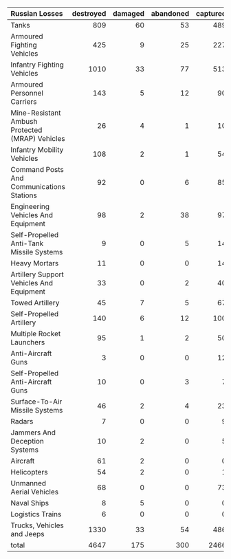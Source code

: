 | Russian Losses                                   |   destroyed |   damaged |   abandoned |   captured |   total |
|:-------------------------------------------------|------------:|----------:|------------:|-----------:|--------:|
| Tanks                                            |         809 |        60 |          53 |        489 |    1411 |
| Armoured Fighting Vehicles                       |         425 |         9 |          25 |        227 |     686 |
| Infantry Fighting Vehicles                       |        1010 |        33 |          77 |        513 |    1633 |
| Armoured Personnel Carriers                      |         143 |         5 |          12 |         90 |     250 |
| Mine-Resistant Ambush Protected  (MRAP) Vehicles |          26 |         4 |           1 |         10 |      41 |
| Infantry Mobility Vehicles                       |         108 |         2 |           1 |         54 |     165 |
| Command Posts And Communications Stations        |          92 |         0 |           6 |         85 |     183 |
| Engineering Vehicles And Equipment               |          98 |         2 |          38 |         97 |     235 |
| Self-Propelled Anti-Tank Missile Systems         |           9 |         0 |           5 |         14 |      28 |
| Heavy Mortars                                    |          11 |         0 |           0 |         14 |      25 |
| Artillery Support Vehicles And Equipment         |          33 |         0 |           2 |         40 |      75 |
| Towed Artillery                                  |          45 |         7 |           5 |         67 |     124 |
| Self-Propelled Artillery                         |         140 |         6 |          12 |        100 |     258 |
| Multiple Rocket Launchers                        |          95 |         1 |           2 |         50 |     148 |
| Anti-Aircraft Guns                               |           3 |         0 |           0 |         12 |      15 |
| Self-Propelled Anti-Aircraft Guns                |          10 |         0 |           3 |          7 |      20 |
| Surface-To-Air Missile Systems                   |          46 |         2 |           4 |         23 |      75 |
| Radars                                           |           7 |         0 |           0 |          9 |      16 |
| Jammers And Deception Systems                    |          10 |         2 |           0 |          5 |      17 |
| Aircraft                                         |          61 |         2 |           0 |          0 |      63 |
| Helicopters                                      |          54 |         2 |           0 |          1 |      57 |
| Unmanned Aerial Vehicles                         |          68 |         0 |           0 |         73 |     141 |
| Naval Ships                                      |           8 |         5 |           0 |          0 |      13 |
| Logistics Trains                                 |           6 |         0 |           0 |          0 |       6 |
| Trucks, Vehicles and Jeeps                       |        1330 |        33 |          54 |        486 |    1903 |
| total                                            |        4647 |       175 |         300 |       2466 |    7588 |
